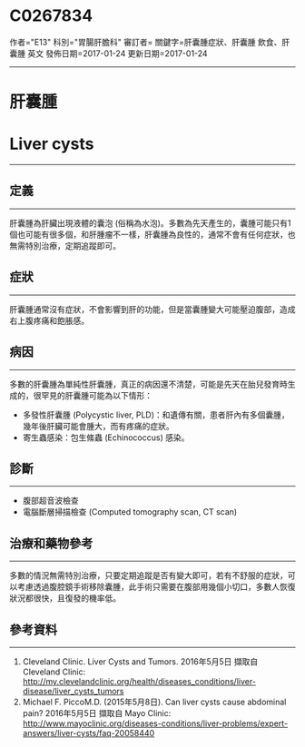 # C0267834
作者="E13"
科別="胃腸肝膽科"
審訂者=
關鍵字=肝囊腫症狀、肝囊腫 飲食、肝囊腫 英文
發佈日期=2017-01-24
更新日期=2017-01-24

----------
# 肝囊腫
# Liver cysts
----------
## 定義
----------

肝囊腫為肝臟出現液體的囊泡 (俗稱為水泡)。多數為先天產生的，囊腫可能只有1個也可能有很多個，和肝腫瘤不一樣，肝囊腫為良性的，通常不會有任何症狀，也無需特別治療，定期追蹤即可。 

## 症狀
----------

肝囊腫通常沒有症狀，不會影響到肝的功能，但是當囊腫變大可能壓迫腹部，造成右上腹疼痛和飽脹感。 

## 病因
----------

多數的肝囊腫為單純性肝囊腫，真正的病因還不清楚，可能是先天在胎兒發育時生成的，很罕見的肝囊腫可能為以下情形：

- 多發性肝囊腫 (Polycystic liver, PLD)：和遺傳有關，患者肝內有多個囊腫，幾年後肝臟可能會腫大，而有疼痛的症狀。
- 寄生蟲感染：包生絛蟲 (Echinococcus) 感染。
## 診斷
----------
- 腹部超音波檢查
- 電腦斷層掃描檢查 (Computed tomography scan, CT scan)
## 治療和藥物參考
----------

多數的情況無需特別治療，只要定期追蹤是否有變大即可，若有不舒服的症狀，可以考慮透過腹腔鏡手術移除囊腫，此手術只需要在腹部用幾個小切口，多數人恢復狀況都很快，且復發的機率低。 

## 參考資料
----------
1. Cleveland Clinic. Liver Cysts and Tumors. 2016年5月5日 擷取自 Cleveland Clinic: 
  http://my.clevelandclinic.org/health/diseases_conditions/liver-disease/liver_cysts_tumors
2. Michael F. PiccoM.D. (2015年5月8日). Can liver cysts cause abdominal pain? 2016年5月5日 擷取自 Mayo Clinic: 
  http://www.mayoclinic.org/diseases-conditions/liver-problems/expert-answers/liver-cysts/faq-20058440

